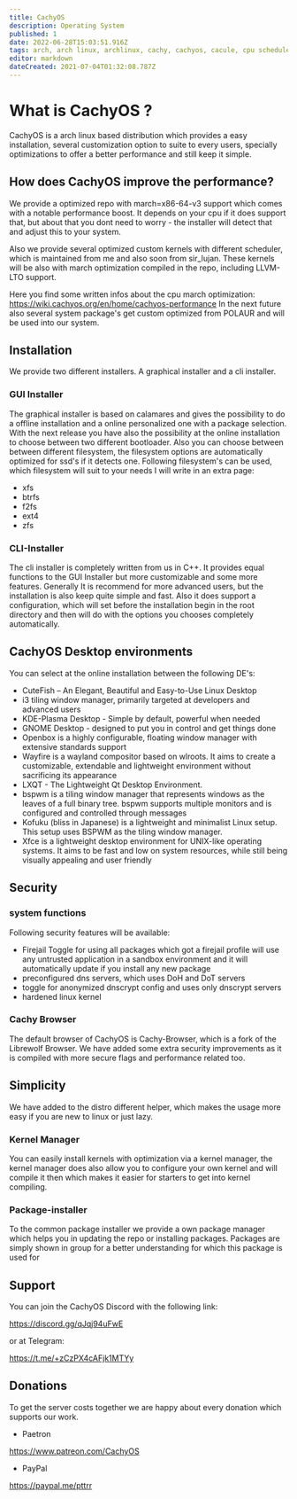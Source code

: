 ```yaml
---
title: CachyOS
description: Operating System
published: 1
date: 2022-06-28T15:03:51.916Z
tags: arch, arch linux, archlinux, cachy, cachyos, cacule, cpu scheduler, gnu, linux
editor: markdown
dateCreated: 2021-07-04T01:32:08.787Z
---
```


# What is CachyOS ?

CachyOS is a arch linux based distribution which provides a easy installation, several customization option to suite to every users, specially optimizations to offer a better performance and still keep it simple.

## How does CachyOS improve the performance?

We provide a optimized repo with march=x86-64-v3 support which comes with a notable performance boost. It depends on your cpu if it does support that, but about that you dont need to worry - the installer will detect that and adjust this to your system.

Also we provide several optimized custom kernels with different scheduler, which is maintained from me and also soon from sir_lujan.
These kernels will be also with march optimization compiled in the repo, including LLVM-LTO support.

Here you find some written infos about the cpu march optimization:
https://wiki.cachyos.org/en/home/cachyos-performance
In the next future also several system package's get custom optimized from POLAUR and will be used into our system.

## Installation

We provide two different installers. A graphical installer and a cli installer.

### GUI Installer
The graphical installer is based on calamares and gives the possibility to do a offline installation and a online personalized one with a package selection.
With the next release you have also the possibility at the online installation to choose between two different bootloader.
Also you can choose between between different filesystem, the filesystem options are automatically optimized for ssd's if it detects one.
Following filesystem's can be used, which filesystem will suit to your needs I will write in an extra page:

- xfs
- btrfs
- f2fs
- ext4
- zfs

### CLI-Installer

The cli installer is completely written from us in C++. It provides equal functions to the GUI Installer but more customizable and some more features. Generally It is recommend for more advanced users, but the installation is also keep quite simple and fast. Also it does support a configuration, which will set before the installation begin in the root directory and then will do with the options you chooses completely automatically.

## CachyOS Desktop environments

You can select at the online installation between the following DE's:

- CuteFish – An Elegant, Beautiful and Easy-to-Use Linux Desktop
- i3 tiling window manager, primarily targeted at developers and advanced users
- KDE-Plasma Desktop - Simple by default, powerful when needed
- GNOME Desktop - designed to put you in control and get things done
- Openbox is a highly configurable, floating window manager with extensive standards support
- Wayfire is a wayland compositor based on wlroots. It aims to create a customizable, extendable and lightweight environment without sacrificing its appearance
- LXQT - The Lightweight Qt Desktop Environment.
- bspwm is a tiling window manager that represents windows as the leaves of a full binary tree. bspwm supports multiple monitors and is configured and controlled through messages
- Kofuku (bliss in Japanese) is a lightweight and minimalist Linux setup. This setup uses BSPWM as the tiling window manager.
- Xfce is a lightweight desktop environment for UNIX-like operating systems. It aims to be fast and low on system resources, while still being visually appealing and user friendly

## Security

### system functions

Following security features will be available:

- Firejail Toggle for using all packages which got a firejail profile will use any untrusted application in a sandbox environment and it will automatically update if you install any new package
- preconfigured dns servers, which uses DoH and DoT servers
- toggle for anonymized dnscrypt config and uses only dnscrypt servers
- hardened linux kernel

### Cachy Browser

The default browser of CachyOS is Cachy-Browser, which is a fork of the Librewolf Browser. We have added some extra security
improvements as it is compiled with more secure flags and performance related too.

## Simplicity

We have added to the distro different helper, which makes the usage more easy if you are new to linux or just lazy.

### Kernel Manager

You can easily install kernels with optimization via a kernel manager, the kernel manager does also allow you to configure your own kernel and will compile it then which makes it easier for starters to get into kernel compiling.

### Package-installer

To the common package installer we provide a own package manager which helps you in updating the repo or installing packages. Packages are simply shown in group for a better understanding for which this package is used for

## Support

You can join the CachyOS Discord with the following link:

https://discord.gg/qJqj94uFwE

or at Telegram:

https://t.me/+zCzPX4cAFjk1MTYy

## Donations

To get the server costs together we are happy about every donation which supports our work.

- Paetron

https://www.patreon.com/CachyOS

- PayPal

https://paypal.me/pttrr